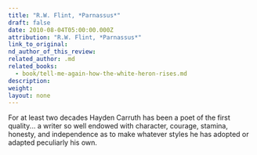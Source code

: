 ```yaml
---
title: "R.W. Flint, *Parnassus*"
draft: false
date: 2010-08-04T05:00:00.000Z
attribution: "R.W. Flint, *Parnassus*"
link_to_original:
nd_author_of_this_review:
related_author: .md
related_books:
  - book/tell-me-again-how-the-white-heron-rises.md
description:
weight:
layout: none
---
```

For at least two decades Hayden Carruth has been a poet of the first quality... a writer so well endowed with character, courage, stamina, honesty, and independence as to make whatever styles he has adopted or adapted peculiarly his own.

